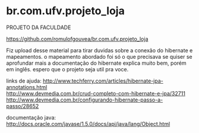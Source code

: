 # br.com.ufv.projeto_loja
PROJETO DA FACULDADE

https://github.com/romulofgouvea/br.com.ufv.projeto_loja


Fiz upload desse material para tirar duvidas sobre a conexão do hibernate e mapeamentos.
o mapeamento abordado foi só o que precisava se quiser se aprofundar mais a documentação do hibernate explica muito bem, porém em inglês.
espero que o projeto seja util pra voce.

links de ajuda:
http://www.techferry.com/articles/hibernate-jpa-annotations.html<br>
http://www.devmedia.com.br/crud-completo-com-hibernate-e-jpa/32711<br>
http://www.devmedia.com.br/configurando-hibernate-passo-a-passo/28652

documentação java:
http://docs.oracle.com/javase/1.5.0/docs/api/java/lang/Object.html
